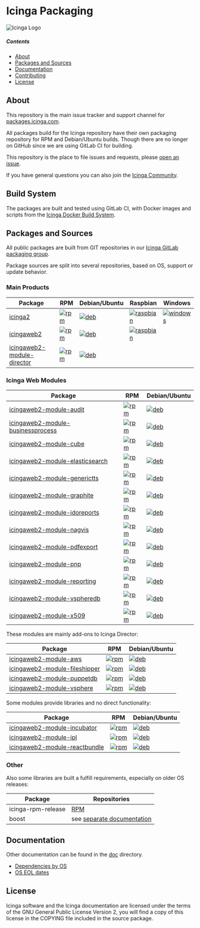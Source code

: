 Icinga Packaging
================

![Icinga Logo](https://www.icinga.com/wp-content/uploads/2014/06/icinga_logo.png)

##### Contents

<!-- TOC -->

- [About](#about)
- [Packages and Sources](#packages-and-sources)
- [Documentation](#documentation)
- [Contributing](#contributing)
- [License](#license)

<!-- /TOC -->
## About

This repository is the main issue tracker and support channel for [packages.icinga.com].

All packages build for the Icinga repository have their own packaging repository for RPM and Debian/Ubuntu builds. Though there are no longer on GitHub since we are using GitLab CI for building.

This repository is the place to file issues and requests, please [open an issue](https://github.com/Icinga/icinga-packaging/issues/new).

If you have general questions you can also join the [Icinga Community](https://community.icinga.com).

## Build System

The packages are built and tested using GitLab CI, with Docker images and scripts from the [Icinga Docker Build System](https://git.icinga.com/build-docker/docs).

## Packages and Sources

All public packages are built from GIT repositories in our [Icinga GitLab packaging group](https://git.icinga.com/packaging).

Package sources are split into several repositories, based on OS, support or update behavior.

### Main Products

Package      | RPM | Debian/Ubuntu | Raspbian | Windows
-------------|-----|---------------|----------|--------
[icinga2]    | <!-- PACKAGE BADGES: icinga2 rpm,deb,raspbian,windows --> [![rpm](https://git.icinga.com/packaging/rpm-icinga2/badges/master/pipeline.svg?style=flat-square)](https://git.icinga.com/packaging/rpm-icinga2) | [![deb](https://git.icinga.com/packaging/deb-icinga2/badges/master/pipeline.svg?style=flat-square)](https://git.icinga.com/packaging/deb-icinga2) | [![raspbian](https://git.icinga.com/packaging/raspbian-icinga2/badges/master/pipeline.svg?style=flat-square)](https://git.icinga.com/packaging/raspbian-icinga2) | [![windows](https://git.icinga.com/packaging/windows-icinga2/badges/master/pipeline.svg?style=flat-square)](https://git.icinga.com/packaging/windows-icinga2) | 
[icingaweb2] | <!-- PACKAGE BADGES: icingaweb2 rpm,deb,raspbian --> [![rpm](https://git.icinga.com/packaging/rpm-icingaweb2/badges/master/pipeline.svg?style=flat-square)](https://git.icinga.com/packaging/rpm-icingaweb2) | [![deb](https://git.icinga.com/packaging/deb-icingaweb2/badges/master/pipeline.svg?style=flat-square)](https://git.icinga.com/packaging/deb-icingaweb2) | [![raspbian](https://git.icinga.com/packaging/raspbian-icingaweb2/badges/master/pipeline.svg?style=flat-square)](https://git.icinga.com/packaging/raspbian-icingaweb2) | 
[icingaweb2-module-director] | <!-- PACKAGE BADGES: icingaweb2-module-director rpm,deb --> [![rpm](https://git.icinga.com/packaging/rpm-icingaweb2-module-director/badges/master/pipeline.svg?style=flat-square)](https://git.icinga.com/packaging/rpm-icingaweb2-module-director) | [![deb](https://git.icinga.com/packaging/deb-icingaweb2-module-director/badges/master/pipeline.svg?style=flat-square)](https://git.icinga.com/packaging/deb-icingaweb2-module-director) | 

### Icinga Web Modules

<!-- PACKAGES:
  audit businessprocess cube generictts graphite elasticsearch nagvis pnp x509 vspheredb
  reporting idoreports pdfexport
| prefix=icingaweb2-module- -->
Package | RPM | Debian/Ubuntu
--------|-----|--------------
[icingaweb2-module-audit](https://github.com/Icinga/icingaweb2-module-audit) | [![rpm](https://git.icinga.com/packaging/rpm-icingaweb2-module-audit/badges/master/pipeline.svg?style=flat-square)](https://git.icinga.com/packaging/rpm-icingaweb2-module-audit) | [![deb](https://git.icinga.com/packaging/deb-icingaweb2-module-audit/badges/master/pipeline.svg?style=flat-square)](https://git.icinga.com/packaging/deb-icingaweb2-module-audit)
[icingaweb2-module-businessprocess](https://github.com/Icinga/icingaweb2-module-businessprocess) | [![rpm](https://git.icinga.com/packaging/rpm-icingaweb2-module-businessprocess/badges/master/pipeline.svg?style=flat-square)](https://git.icinga.com/packaging/rpm-icingaweb2-module-businessprocess) | [![deb](https://git.icinga.com/packaging/deb-icingaweb2-module-businessprocess/badges/master/pipeline.svg?style=flat-square)](https://git.icinga.com/packaging/deb-icingaweb2-module-businessprocess)
[icingaweb2-module-cube](https://github.com/Icinga/icingaweb2-module-cube) | [![rpm](https://git.icinga.com/packaging/rpm-icingaweb2-module-cube/badges/master/pipeline.svg?style=flat-square)](https://git.icinga.com/packaging/rpm-icingaweb2-module-cube) | [![deb](https://git.icinga.com/packaging/deb-icingaweb2-module-cube/badges/master/pipeline.svg?style=flat-square)](https://git.icinga.com/packaging/deb-icingaweb2-module-cube)
[icingaweb2-module-elasticsearch](https://github.com/Icinga/icingaweb2-module-elasticsearch) | [![rpm](https://git.icinga.com/packaging/rpm-icingaweb2-module-elasticsearch/badges/master/pipeline.svg?style=flat-square)](https://git.icinga.com/packaging/rpm-icingaweb2-module-elasticsearch) | [![deb](https://git.icinga.com/packaging/deb-icingaweb2-module-elasticsearch/badges/master/pipeline.svg?style=flat-square)](https://git.icinga.com/packaging/deb-icingaweb2-module-elasticsearch)
[icingaweb2-module-generictts](https://github.com/Icinga/icingaweb2-module-generictts) | [![rpm](https://git.icinga.com/packaging/rpm-icingaweb2-module-generictts/badges/master/pipeline.svg?style=flat-square)](https://git.icinga.com/packaging/rpm-icingaweb2-module-generictts) | [![deb](https://git.icinga.com/packaging/deb-icingaweb2-module-generictts/badges/master/pipeline.svg?style=flat-square)](https://git.icinga.com/packaging/deb-icingaweb2-module-generictts)
[icingaweb2-module-graphite](https://github.com/Icinga/icingaweb2-module-graphite) | [![rpm](https://git.icinga.com/packaging/rpm-icingaweb2-module-graphite/badges/master/pipeline.svg?style=flat-square)](https://git.icinga.com/packaging/rpm-icingaweb2-module-graphite) | [![deb](https://git.icinga.com/packaging/deb-icingaweb2-module-graphite/badges/master/pipeline.svg?style=flat-square)](https://git.icinga.com/packaging/deb-icingaweb2-module-graphite)
[icingaweb2-module-idoreports](https://github.com/Icinga/icingaweb2-module-idoreports) | [![rpm](https://git.icinga.com/packaging/rpm-icingaweb2-module-idoreports/badges/master/pipeline.svg?style=flat-square)](https://git.icinga.com/packaging/rpm-icingaweb2-module-idoreports) | [![deb](https://git.icinga.com/packaging/deb-icingaweb2-module-idoreports/badges/master/pipeline.svg?style=flat-square)](https://git.icinga.com/packaging/deb-icingaweb2-module-idoreports)
[icingaweb2-module-nagvis](https://github.com/Icinga/icingaweb2-module-nagvis) | [![rpm](https://git.icinga.com/packaging/rpm-icingaweb2-module-nagvis/badges/master/pipeline.svg?style=flat-square)](https://git.icinga.com/packaging/rpm-icingaweb2-module-nagvis) | [![deb](https://git.icinga.com/packaging/deb-icingaweb2-module-nagvis/badges/master/pipeline.svg?style=flat-square)](https://git.icinga.com/packaging/deb-icingaweb2-module-nagvis)
[icingaweb2-module-pdfexport](https://github.com/Icinga/icingaweb2-module-pdfexport) | [![rpm](https://git.icinga.com/packaging/rpm-icingaweb2-module-pdfexport/badges/master/pipeline.svg?style=flat-square)](https://git.icinga.com/packaging/rpm-icingaweb2-module-pdfexport) | [![deb](https://git.icinga.com/packaging/deb-icingaweb2-module-pdfexport/badges/master/pipeline.svg?style=flat-square)](https://git.icinga.com/packaging/deb-icingaweb2-module-pdfexport)
[icingaweb2-module-pnp](https://github.com/Icinga/icingaweb2-module-pnp) | [![rpm](https://git.icinga.com/packaging/rpm-icingaweb2-module-pnp/badges/master/pipeline.svg?style=flat-square)](https://git.icinga.com/packaging/rpm-icingaweb2-module-pnp) | [![deb](https://git.icinga.com/packaging/deb-icingaweb2-module-pnp/badges/master/pipeline.svg?style=flat-square)](https://git.icinga.com/packaging/deb-icingaweb2-module-pnp)
[icingaweb2-module-reporting](https://github.com/Icinga/icingaweb2-module-reporting) | [![rpm](https://git.icinga.com/packaging/rpm-icingaweb2-module-reporting/badges/master/pipeline.svg?style=flat-square)](https://git.icinga.com/packaging/rpm-icingaweb2-module-reporting) | [![deb](https://git.icinga.com/packaging/deb-icingaweb2-module-reporting/badges/master/pipeline.svg?style=flat-square)](https://git.icinga.com/packaging/deb-icingaweb2-module-reporting)
[icingaweb2-module-vspheredb](https://github.com/Icinga/icingaweb2-module-vspheredb) | [![rpm](https://git.icinga.com/packaging/rpm-icingaweb2-module-vspheredb/badges/master/pipeline.svg?style=flat-square)](https://git.icinga.com/packaging/rpm-icingaweb2-module-vspheredb) | [![deb](https://git.icinga.com/packaging/deb-icingaweb2-module-vspheredb/badges/master/pipeline.svg?style=flat-square)](https://git.icinga.com/packaging/deb-icingaweb2-module-vspheredb)
[icingaweb2-module-x509](https://github.com/Icinga/icingaweb2-module-x509) | [![rpm](https://git.icinga.com/packaging/rpm-icingaweb2-module-x509/badges/master/pipeline.svg?style=flat-square)](https://git.icinga.com/packaging/rpm-icingaweb2-module-x509) | [![deb](https://git.icinga.com/packaging/deb-icingaweb2-module-x509/badges/master/pipeline.svg?style=flat-square)](https://git.icinga.com/packaging/deb-icingaweb2-module-x509)
<!-- END PACKAGES -->

These modules are mainly add-ons to Icinga Director:

<!-- PACKAGES: aws fileshipper vsphere puppetdb | prefix=icingaweb2-module- -->
Package | RPM | Debian/Ubuntu
--------|-----|--------------
[icingaweb2-module-aws](https://github.com/Icinga/icingaweb2-module-aws) | [![rpm](https://git.icinga.com/packaging/rpm-icingaweb2-module-aws/badges/master/pipeline.svg?style=flat-square)](https://git.icinga.com/packaging/rpm-icingaweb2-module-aws) | [![deb](https://git.icinga.com/packaging/deb-icingaweb2-module-aws/badges/master/pipeline.svg?style=flat-square)](https://git.icinga.com/packaging/deb-icingaweb2-module-aws)
[icingaweb2-module-fileshipper](https://github.com/Icinga/icingaweb2-module-fileshipper) | [![rpm](https://git.icinga.com/packaging/rpm-icingaweb2-module-fileshipper/badges/master/pipeline.svg?style=flat-square)](https://git.icinga.com/packaging/rpm-icingaweb2-module-fileshipper) | [![deb](https://git.icinga.com/packaging/deb-icingaweb2-module-fileshipper/badges/master/pipeline.svg?style=flat-square)](https://git.icinga.com/packaging/deb-icingaweb2-module-fileshipper)
[icingaweb2-module-puppetdb](https://github.com/Icinga/icingaweb2-module-puppetdb) | [![rpm](https://git.icinga.com/packaging/rpm-icingaweb2-module-puppetdb/badges/master/pipeline.svg?style=flat-square)](https://git.icinga.com/packaging/rpm-icingaweb2-module-puppetdb) | [![deb](https://git.icinga.com/packaging/deb-icingaweb2-module-puppetdb/badges/master/pipeline.svg?style=flat-square)](https://git.icinga.com/packaging/deb-icingaweb2-module-puppetdb)
[icingaweb2-module-vsphere](https://github.com/Icinga/icingaweb2-module-vsphere) | [![rpm](https://git.icinga.com/packaging/rpm-icingaweb2-module-vsphere/badges/master/pipeline.svg?style=flat-square)](https://git.icinga.com/packaging/rpm-icingaweb2-module-vsphere) | [![deb](https://git.icinga.com/packaging/deb-icingaweb2-module-vsphere/badges/master/pipeline.svg?style=flat-square)](https://git.icinga.com/packaging/deb-icingaweb2-module-vsphere)
<!-- END PACKAGES -->

Some modules provide libraries and no direct functionality:

<!-- PACKAGES: ipl incubator reactbundle | prefix=icingaweb2-module- -->
Package | RPM | Debian/Ubuntu
--------|-----|--------------
[icingaweb2-module-incubator](https://github.com/Icinga/icingaweb2-module-incubator) | [![rpm](https://git.icinga.com/packaging/rpm-icingaweb2-module-incubator/badges/master/pipeline.svg?style=flat-square)](https://git.icinga.com/packaging/rpm-icingaweb2-module-incubator) | [![deb](https://git.icinga.com/packaging/deb-icingaweb2-module-incubator/badges/master/pipeline.svg?style=flat-square)](https://git.icinga.com/packaging/deb-icingaweb2-module-incubator)
[icingaweb2-module-ipl](https://github.com/Icinga/icingaweb2-module-ipl) | [![rpm](https://git.icinga.com/packaging/rpm-icingaweb2-module-ipl/badges/master/pipeline.svg?style=flat-square)](https://git.icinga.com/packaging/rpm-icingaweb2-module-ipl) | [![deb](https://git.icinga.com/packaging/deb-icingaweb2-module-ipl/badges/master/pipeline.svg?style=flat-square)](https://git.icinga.com/packaging/deb-icingaweb2-module-ipl)
[icingaweb2-module-reactbundle](https://github.com/Icinga/icingaweb2-module-reactbundle) | [![rpm](https://git.icinga.com/packaging/rpm-icingaweb2-module-reactbundle/badges/master/pipeline.svg?style=flat-square)](https://git.icinga.com/packaging/rpm-icingaweb2-module-reactbundle) | [![deb](https://git.icinga.com/packaging/deb-icingaweb2-module-reactbundle/badges/master/pipeline.svg?style=flat-square)](https://git.icinga.com/packaging/deb-icingaweb2-module-reactbundle)
<!-- END PACKAGES -->

### Other

Also some libraries are built a fulfill requirements, especially on older OS releases:

Package            | Repositories
-------------------|-------------------------
icinga-rpm-release | [RPM][rpm-icinga-rpm-release]
boost  | see [separate documentation](doc/packages-boost.md)

## Documentation

Other documentation can be found in the [doc](doc/) directory.

* [Dependencies by OS](doc/03-Dependencies.md)
* [OS EOL dates](doc/04-OS-EOL.md)

## License

Icinga software and the Icinga documentation are licensed under the terms of the GNU
General Public License Version 2, you will find a copy of this license in the
COPYING file included in the source package.

[packages.icinga.com]: https://packages.icinga.com

[icinga2]: https://github.com/Icinga/icinga2
[icingaweb2]: https://github.com/Icinga/icingaweb2
[icingaweb2-module-director]: https://github.com/Icinga/icingaweb2-module-director

[rpm-icinga-rpm-release]: https://git.icinga.com/packaging/rpm-icinga-rpm-release

